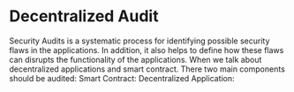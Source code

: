# Decentralized Audit
Security Audits is a systematic process for identifying possible security flaws in the applications. In addition, it also helps to define how these flaws can disrupts the functionality of the applications. When we talk about decentralized applications and smart contract. There two main components should be audited: 
Smart Contract:
Decentralized Application:   
